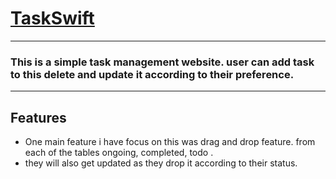 # [TaskSwift](https://chimerical-torte-6c3b6c.netlify.app) 
***
### This is a simple task management website. user can add task to this  delete and update it according to their preference.
---
## Features
* One main feature i have focus on this was drag and drop feature. from each  of the tables ongoing, completed, todo . 
* they will also get updated as they drop it according to their status.






